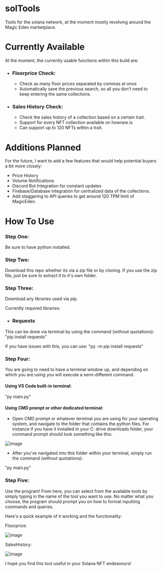 # solTools

Tools for the solana network, at the moment mostly revolving around the Magic Eden marketplace.

# Currently Available

At the moment, the currently usable functions within this build are:

-   ### Floorprice Check:
    -   Check as many floor prices separated by commas at once
    -   Automatically save the previous search, so all you don't need to keep entering the same collections.
-   ### Sales History Check:
    -   Check the sales history of a collection based on a certain trait.
    -   Support for every NFT collection available on howrare.is
    -   Can support up to 120 NFTs within a trait.

# Additions Planned

For the future, I want to add a few features that would help potential buyers a bit more closely:

-   Price History
-   Volume Notifications
-   Discord Bot Integration for constant updates
-   Firebase/Database integration for centralized data of the collections.
-   Add staggering to API queries to get around 120 TPM limit of MagicEden.

# How To Use

### Step One:

Be sure to have python installed.

### Step Two:

Download this repo whether its via a zip file or by cloning. If you use the zip file, just be sure to extract it to it's own folder.

### Step Three:

Download any libraries used via pip.

Currently required libraries:
-   ### Requests

This can be done via terminal by using the command (without quotations):
"pip install requests"

If you have issues with this, you can use:
"py -m pip install requests"

### Step Four:

You are going to need to have a terminal window up, and depending on which you are using you will execute a semi-different command.

#### Using VS Code built-in terminal:

"py main.py"

#### Using CMD prompt or other dedicated terminal:

-   Open CMD prompt or whatever terminal you are using for your operating system, and navigate to the folder that contains the python files. For instance if you have it installed in your C: drive downloads folder, your command prompt should look something like this:

![image](https://user-images.githubusercontent.com/73611619/168404935-ec02d4c4-b0d1-4719-8364-b32ac49c58bc.png)

-   After you've navigated into this folder within your terminal, simply run the command (without quotations):

"py main.py"

### Step Five:

Use the program!
From here, you can select from the available tools by simply typing in the name of the tool you want to use.
No matter what you choose, the program should prompt you on how to format inputting commands and queries.

Here's a quick example of it working and the functionality:

Floorprice:

![image](https://user-images.githubusercontent.com/73611619/168405012-40de21c8-7951-4937-945c-ab3fa3aa1237.png)

SalesHistory:

![image](https://user-images.githubusercontent.com/73611619/168448969-b73ca57e-73de-4ddf-b095-14796c7ea5b6.png)

I hope you find this tool useful in your Solana NFT endeavours!
